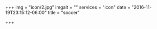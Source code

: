 +++
img = "icon/2.jpg"
imgalt = ""
services = "icon"
date = "2016-11-19T23:15:12-06:00"
title = "soccer"

+++

